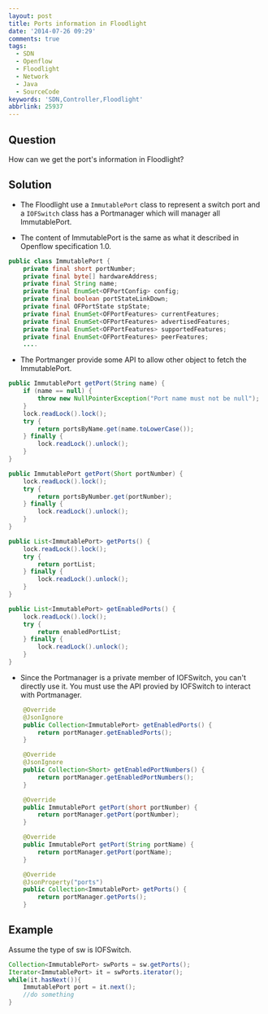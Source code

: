 ```yaml
---
layout: post
title: Ports information in Floodlight
date: '2014-07-26 09:29'
comments: true
tags:
  - SDN
  - Openflow
  - Floodlight
  - Network
  - Java
  - SourceCode
keywords: 'SDN,Controller,Floodlight'
abbrlink: 25937
---
```

Question
--------
How can we get the port's information in Floodlight?

<!--more-->


Solution
--------
- The Floodlight use a `ImmutablePort` class to represent a switch port and a `IOFSwitch` class has a Portmanager which will manager all ImmutablePort.

- The content of ImmutablePort is the same as what it described in Openflow specification 1.0.
``` java
public class ImmutablePort {
    private final short portNumber;
    private final byte[] hardwareAddress;
    private final String name;
    private final EnumSet<OFPortConfig> config;
    private final boolean portStateLinkDown;
    private final OFPortState stpState;
    private final EnumSet<OFPortFeatures> currentFeatures;
    private final EnumSet<OFPortFeatures> advertisedFeatures;
    private final EnumSet<OFPortFeatures> supportedFeatures;
    private final EnumSet<OFPortFeatures> peerFeatures;
    ....
```

- The Portmanger provide some API to allow other object to fetch the ImmutablePort.

``` java
public ImmutablePort getPort(String name) {
	if (name == null) {
		throw new NullPointerException("Port name must not be null");
	}
	lock.readLock().lock();
	try {
		return portsByName.get(name.toLowerCase());
	} finally {
		lock.readLock().unlock();
	}
}

public ImmutablePort getPort(Short portNumber) {
	lock.readLock().lock();
	try {
		return portsByNumber.get(portNumber);
	} finally {
		lock.readLock().unlock();
	}
}

public List<ImmutablePort> getPorts() {
	lock.readLock().lock();
	try {
		return portList;
	} finally {
		lock.readLock().unlock();
	}
}

public List<ImmutablePort> getEnabledPorts() {
	lock.readLock().lock();
	try {
		return enabledPortList;
	} finally {
		lock.readLock().unlock();
	}
}
```

- Since the Portmanager is a private member of IOFSwitch, you can't directly use it. You must use the API provied by IOFSwitch to interact with Portmanager.

``` java
    @Override
    @JsonIgnore
    public Collection<ImmutablePort> getEnabledPorts() {
        return portManager.getEnabledPorts();
    }

    @Override
    @JsonIgnore
    public Collection<Short> getEnabledPortNumbers() {
        return portManager.getEnabledPortNumbers();
    }

    @Override
    public ImmutablePort getPort(short portNumber) {
        return portManager.getPort(portNumber);
    }

    @Override
    public ImmutablePort getPort(String portName) {
        return portManager.getPort(portName);
    }

    @Override
    @JsonProperty("ports")
    public Collection<ImmutablePort> getPorts() {
        return portManager.getPorts();
    }
```

Example
--------
Assume the type of sw is IOFSwitch.
``` java
Collection<ImmutablePort> swPorts = sw.getPorts();
Iterator<ImmutablePort> it = swPorts.iterator();
while(it.hasNext()){
    ImmutablePort port = it.next();
    //do something
}
```
